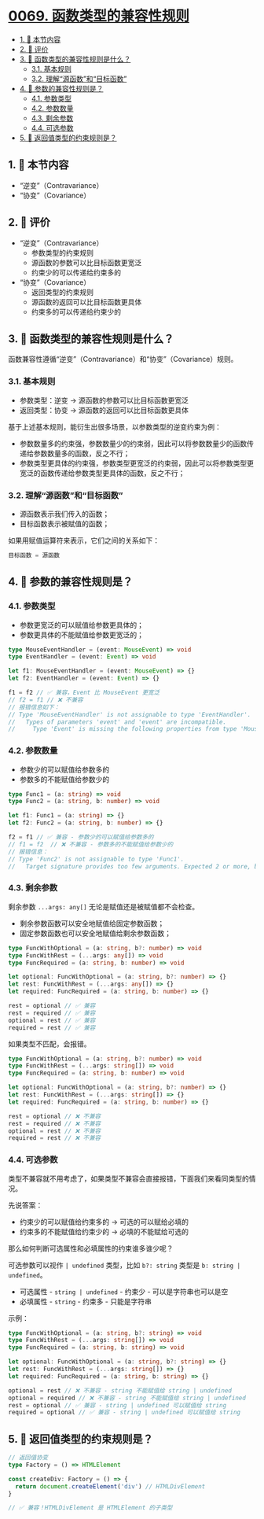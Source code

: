 # [0069. 函数类型的兼容性规则](https://github.com/tnotesjs/TNotes.typescript/tree/main/notes/0069.%20%E5%87%BD%E6%95%B0%E7%B1%BB%E5%9E%8B%E7%9A%84%E5%85%BC%E5%AE%B9%E6%80%A7%E8%A7%84%E5%88%99)

<!-- region:toc -->

- [1. 🎯 本节内容](#1--本节内容)
- [2. 🫧 评价](#2--评价)
- [3. 🤔 函数类型的兼容性规则是什么？](#3--函数类型的兼容性规则是什么)
  - [3.1. 基本规则](#31-基本规则)
  - [3.2. 理解“源函数”和“目标函数”](#32-理解源函数和目标函数)
- [4. 🤔 参数的兼容性规则是？](#4--参数的兼容性规则是)
  - [4.1. 参数类型](#41-参数类型)
  - [4.2. 参数数量](#42-参数数量)
  - [4.3. 剩余参数](#43-剩余参数)
  - [4.4. 可选参数](#44-可选参数)
- [5. 🤔 返回值类型的约束规则是？](#5--返回值类型的约束规则是)

<!-- endregion:toc -->

## 1. 🎯 本节内容

- “逆变”（Contravariance）
- “协变”（Covariance）

## 2. 🫧 评价

- “逆变”（Contravariance）
  - 参数类型的约束规则
  - 源函数的参数可以比目标函数更宽泛
  - 约束少的可以传递给约束多的
- “协变”（Covariance）
  - 返回类型的约束规则
  - 源函数的返回可以比目标函数更具体
  - 约束多的可以传递给约束少的

## 3. 🤔 函数类型的兼容性规则是什么？

函数兼容性遵循“逆变”（Contravariance）和“协变”（Covariance）规则。

### 3.1. 基本规则

- 参数类型：逆变 → 源函数的参数可以比目标函数更宽泛
- 返回类型：协变 → 源函数的返回可以比目标函数更具体

基于上述基本规则，能衍生出很多场景，以参数类型的逆变约束为例：

- 参数数量多的约束强，参数数量少的约束弱，因此可以将参数数量少的函数传递给参数数量多的函数，反之不行；
- 参数类型更具体的约束强，参数类型更宽泛的约束弱，因此可以将参数类型更宽泛的函数传递给参数类型更具体的函数，反之不行；

### 3.2. 理解“源函数”和“目标函数”

- 源函数表示我们传入的函数；
- 目标函数表示被赋值的函数；

如果用赋值运算符来表示，它们之间的关系如下：

```ts
目标函数 = 源函数
```

## 4. 🤔 参数的兼容性规则是？

### 4.1. 参数类型

- 参数更宽泛的可以赋值给参数更具体的；
- 参数更具体的不能赋值给参数更宽泛的；

```ts
type MouseEventHandler = (event: MouseEvent) => void
type EventHandler = (event: Event) => void

let f1: MouseEventHandler = (event: MouseEvent) => {}
let f2: EventHandler = (event: Event) => {}

f1 = f2 // ✅ 兼容，Event 比 MouseEvent 更宽泛
// f2 = f1 // ❌ 不兼容
// 报错信息如下：
// Type 'MouseEventHandler' is not assignable to type 'EventHandler'.
//   Types of parameters 'event' and 'event' are incompatible.
//     Type 'Event' is missing the following properties from type 'MouseEvent': altKey, button, buttons, clientX, and 23 more.(2322)
```

### 4.2. 参数数量

- 参数少的可以赋值给参数多的
- 参数多的不能赋值给参数少的

```ts
type Func1 = (a: string) => void
type Func2 = (a: string, b: number) => void

let f1: Func1 = (a: string) => {}
let f2: Func2 = (a: string, b: number) => {}

f2 = f1 // ✅ 兼容 - 参数少的可以赋值给参数多的
// f1 = f2  // ❌ 不兼容 - 参数多的不能赋值给参数少的
// 报错信息：
// Type 'Func2' is not assignable to type 'Func1'.
//   Target signature provides too few arguments. Expected 2 or more, but got 1.(2322)
```

### 4.3. 剩余参数

剩余参数 `...args: any[]` 无论是赋值还是被赋值都不会检查。

- 剩余参数函数可以安全地赋值给固定参数函数；
- 固定参数函数也可以安全地赋值给剩余参数函数；

```ts
type FuncWithOptional = (a: string, b?: number) => void
type FuncWithRest = (...args: any[]) => void
type FuncRequired = (a: string, b: number) => void

let optional: FuncWithOptional = (a: string, b?: number) => {}
let rest: FuncWithRest = (...args: any[]) => {}
let required: FuncRequired = (a: string, b: number) => {}

rest = optional // ✅ 兼容
rest = required // ✅ 兼容
optional = rest // ✅ 兼容
required = rest // ✅ 兼容
```

如果类型不匹配，会报错。

```ts
type FuncWithOptional = (a: string, b?: number) => void
type FuncWithRest = (...args: string[]) => void
type FuncRequired = (a: string, b: number) => void

let optional: FuncWithOptional = (a: string, b?: number) => {}
let rest: FuncWithRest = (...args: string[]) => {}
let required: FuncRequired = (a: string, b: number) => {}

rest = optional // ❌ 不兼容
rest = required // ❌ 不兼容
optional = rest // ❌ 不兼容
required = rest // ❌ 不兼容
```

### 4.4. 可选参数

类型不兼容就不用考虑了，如果类型不兼容会直接报错，下面我们来看同类型的情况。

先说答案：

- 约束少的可以赋值给约束多的 -> 可选的可以赋给必填的
- 约束多的不能赋值给约束少的 -> 必填的不能赋给可选的

那么如何判断可选属性和必填属性的约束谁多谁少呢？

可选参数可以视作 `| undefined` 类型，比如 `b?: string` 类型是 `b: string | undefined`。

- 可选属性 - `string | undefined` - 约束少 - 可以是字符串也可以是空
- 必填属性 - `string` - 约束多 - 只能是字符串

示例：

```ts
type FuncWithOptional = (a: string, b?: string) => void
type FuncWithRest = (...args: string[]) => void
type FuncRequired = (a: string, b: string) => void

let optional: FuncWithOptional = (a: string, b?: string) => {}
let rest: FuncWithRest = (...args: string[]) => {}
let required: FuncRequired = (a: string, b: string) => {}

optional = rest // ❌ 不兼容 - string 不能赋值给 string | undefined
optional = required // ❌ 不兼容 - string 不能赋值给 string | undefined
rest = optional // ✅ 兼容 - string | undefined 可以赋值给 string
required = optional // ✅ 兼容 - string | undefined 可以赋值给 string
```

## 5. 🤔 返回值类型的约束规则是？

```ts
// 返回值协变
type Factory = () => HTMLElement

const createDiv: Factory = () => {
  return document.createElement('div') // HTMLDivElement
}

// ✅ 兼容！HTMLDivElement 是 HTMLElement 的子类型
```
